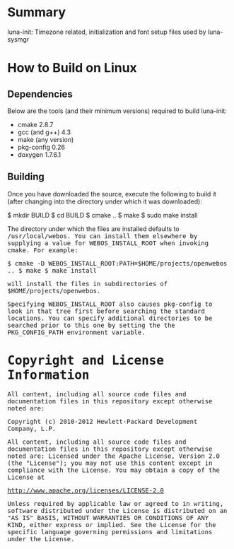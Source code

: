 Summary
=========
luna-init: Timezone related, initialization and font setup files used by luna-sysmgr

How to Build on Linux
=====================

## Dependencies

Below are the tools (and their minimum versions) required to build luna-init:

* cmake 2.8.7
* gcc (and g++) 4.3
* make (any version)
* pkg-config 0.26
* doxygen 1.7.6.1


## Building

Once you have downloaded the source, execute the following to build it (after
changing into the directory under which it was downloaded):

$ mkdir BUILD
$ cd BUILD
$ cmake ..
$ make
$ sudo make install

The directory under which the files are installed defaults to <tt>/usr/local/webos<tt>.
You can install them elsewhere by supplying a value for <tt>WEBOS_INSTALL_ROOT</tt>
when invoking <tt>cmake</tt>. For example:

$ cmake -D WEBOS_INSTALL_ROOT:PATH=$HOME/projects/openwebos ..
$ make
$ make install

will install the files in subdirectories of <tt>$HOME/projects/openwebos</tt>.

Specifying <tt>WEBOS_INSTALL_ROOT</tt> also causes <tt>pkg-config</tt> to look
in that tree first before searching the standard locations. You can specify
additional directories to be searched prior to this one by setting the
the <tt>PKG_CONFIG_PATH</tt> environment variable.


# Copyright and License Information

All content, including all source code files and documentation files in this repository except otherwise noted are: 

 Copyright (c) 2010-2012 Hewlett-Packard Development Company, L.P.

All content, including all source code files and documentation files in this repository except otherwise noted are:
Licensed under the Apache License, Version 2.0 (the "License");
you may not use this content except in compliance with the License.
You may obtain a copy of the License at

http://www.apache.org/licenses/LICENSE-2.0

Unless required by applicable law or agreed to in writing, software
distributed under the License is distributed on an "AS IS" BASIS,
WITHOUT WARRANTIES OR CONDITIONS OF ANY KIND, either express or implied.
See the License for the specific language governing permissions and
limitations under the License.
